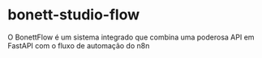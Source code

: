 # bonett-studio-flow
O BonettFlow é um sistema integrado que combina uma poderosa API em FastAPI com o fluxo de automação do n8n
